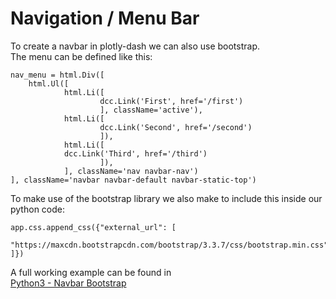 # Navigation / Menu Bar

To create a navbar in plotly-dash we can also use bootstrap.  
The menu can be defined like this:

```
nav_menu = html.Div([
    html.Ul([
            html.Li([
                    dcc.Link('First', href='/first')
                    ], className='active'),
            html.Li([
                    dcc.Link('Second', href='/second')
                    ]),
            html.Li([
            dcc.Link('Third', href='/third')
                    ]),
            ], className='nav navbar-nav')
], className='navbar navbar-default navbar-static-top')
```

To make use of the bootstrap library we also make to include this inside our python code:
```
app.css.append_css({"external_url": [
    "https://maxcdn.bootstrapcdn.com/bootstrap/3.3.7/css/bootstrap.min.css"
]})
```

A full working example can be found in  
[Python3 - Navbar Bootstrap](examples/Navbar-Bootstrap.py)
